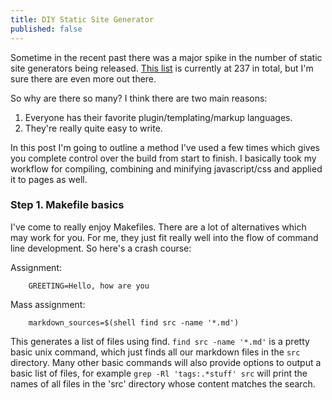 ```yaml
---
title: DIY Static Site Generator
published: false
---
```


Sometime in the recent past there was a major spike in the number of static site generators being released. [This list](http://staticsitegenerators.net/) is currently at 237 in total, but I'm sure there are even more out there.

So why are there so many? I think there are two main reasons:

1. Everyone has their favorite plugin/templating/markup languages.
2. They're really quite easy to write.

In this post I'm going to outline a method I've used a few times which gives you complete control over the build from start to finish. I basically took my workflow for compiling, combining and minifying javascript/css and applied it to pages as well.

### Step 1. Makefile basics

I've come to really enjoy Makefiles. There are a lot of alternatives which may work for you. For me, they just fit really well into the flow of command line development. So here's a crash course:

Assignment:
        
        GREETING=Hello, how are you


Mass assignment:

        markdown_sources=$(shell find src -name '*.md')

This generates a list of files using find. `find src -name '*.md'` is a pretty basic unix command, which just finds all our markdown files in the `src` directory. Many other basic commands will also provide options to output a basic list of files, for example `grep -Rl 'tags:.*stuff' src` will print the names of all files in the 'src' directory whose content matches the search.

